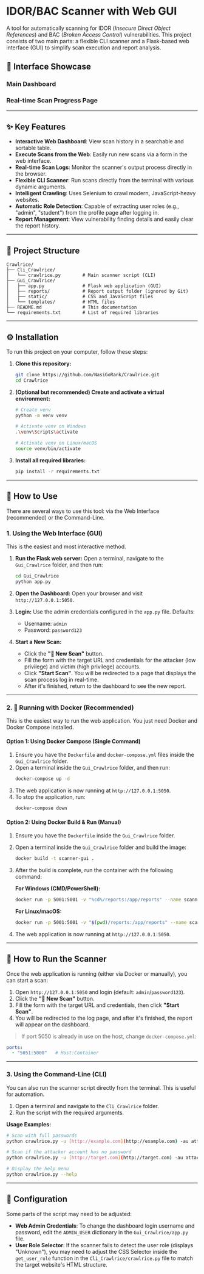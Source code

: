 # IDOR/BAC Scanner with Web GUI

A tool for automatically scanning for IDOR (*Insecure Direct Object References*) and BAC (*Broken Access Control*) vulnerabilities. This project consists of two main parts: a flexible CLI scanner and a Flask-based web interface (GUI) to simplify scan execution and report analysis.

## 📸 Interface Showcase

### Main Dashboard


### Real-time Scan Progress Page


---
## ✨ Key Features
-   **Interactive Web Dashboard**: View scan history in a searchable and sortable table.
-   **Execute Scans from the Web**: Easily run new scans via a form in the web interface.
-   **Real-time Scan Logs**: Monitor the scanner's output process directly in the browser.
-   **Flexible CLI Scanner**: Run scans directly from the terminal with various dynamic arguments.
-   **Intelligent Crawling**: Uses Selenium to crawl modern, JavaScript-heavy websites.
-   **Automatic Role Detection**: Capable of extracting user roles (e.g., "admin", "student") from the profile page after logging in.
-   **Report Management**: View vulnerability finding details and easily clear the report history.

---
## 📂 Project Structure
```
Crawlrice/
├── Cli_Crawlrice/
│   └── crawlrice.py        # Main scanner script (CLI)
├── Gui_Crawlrice/
│   ├── app.py              # Flask web application (GUI)
│   ├── reports/            # Report output folder (ignored by Git)
│   ├── static/             # CSS and JavaScript files
│   └── templates/          # HTML files
├── README.md               # This documentation
└── requirements.txt        # List of required libraries
```

---
## ⚙️ Installation
To run this project on your computer, follow these steps:

1.  **Clone this repository:**
    ```bash
    git clone https://github.com/NasiGoRank/Crawlrice.git
    cd Crawlrice
    ```

2.  **(Optional but recommended) Create and activate a virtual environment:**
    ```bash
    # Create venv
    python -m venv venv

    # Activate venv on Windows
    .\venv\Scripts\activate

    # Activate venv on Linux/macOS
    source venv/bin/activate
    ```

3.  **Install all required libraries:**
    ```bash
    pip install -r requirements.txt
    ```

---
## 🚀 How to Use
There are several ways to use this tool: via the Web Interface (recommended) or the Command-Line.

### 1. Using the Web Interface (GUI)
This is the easiest and most interactive method.

1.  **Run the Flask web server:**
    Open a terminal, navigate to the `Gui_Crawlrice` folder, and then run:
    ```bash
    cd Gui_Crawlrice
    python app.py
    ```

2.  **Open the Dashboard:**
    Open your browser and visit `http://127.0.0.1:5050`.

3.  **Login:**
    Use the admin credentials configured in the `app.py` file. Defaults:
    -   Username: `admin`
    -   Password: `password123`

4.  **Start a New Scan:**
    -   Click the **"🚀 New Scan"** button.
    -   Fill the form with the target URL and credentials for the attacker (low privilege) and victim (high privilege) accounts.
    -   Click **"Start Scan"**. You will be redirected to a page that displays the scan process log in real-time.
    -   After it's finished, return to the dashboard to see the new report.
---

### 2. 🐳 Running with Docker (Recommended)
This is the easiest way to run the web application. You just need Docker and Docker Compose installed.

#### Option 1: Using Docker Compose (Single Command)
1.  Ensure you have the `Dockerfile` and `docker-compose.yml` files inside the `Gui_Crawlrice` folder.
2.  Open a terminal inside the `Gui_Crawlrice` folder, and then run:
    ```bash
    docker-compose up -d
    ```
3.  The web application is now running at `http://127.0.0.1:5050`.
4.  To stop the application, run:
    ```bash
    docker-compose down
    ```

#### Option 2: Using Docker Build & Run (Manual)
1.  Ensure you have the `Dockerfile` inside the `Gui_Crawlrice` folder.
2.  Open a terminal inside the `Gui_Crawlrice` folder and build the image:
    ```bash
    docker build -t scanner-gui .
    ```
3.  After the build is complete, run the container with the following command:
    
    **For Windows (CMD/PowerShell):**
    ```bash
    docker run -p 5001:5001 -v "%cd%/reports:/app/reports" --name scanner-container scanner-gui
    ```
    **For Linux/macOS:**
    ```bash
    docker run -p 5001:5001 -v "$(pwd)/reports:/app/reports" --name scanner-container scanner-gui
    ```
4.  The web application is now running at `http://127.0.0.1:5050`.

---
## 🚀 How to Run the Scanner
Once the web application is running (either via Docker or manually), you can start a scan:

1.  Open `http://127.0.0.1:5050` and login (default: `admin`/`password123`).
2.  Click the **"🚀 New Scan"** button.
3.  Fill the form with the target URL and credentials, then click **"Start Scan"**.
4.  You will be redirected to the log page, and after it's finished, the report will appear on the dashboard.

> If port 5050 is already in use on the host, change `docker-compose.yml`:

```yaml
ports:
  - "5051:5000"   # Host:Container
```
---

### 3. Using the Command-Line (CLI)
You can also run the scanner script directly from the terminal. This is useful for automation.

1.  Open a terminal and navigate to the `Cli_Crawlrice` folder.
2.  Run the script with the required arguments.

**Usage Examples:**
```bash
# Scan with full passwords
python crawlrice.py -u [http://example.com](http://example.com) -au attacker -ap password -vu victim -vp password

# Scan if the attacker account has no password
python crawlrice.py -u [http://target.com](http://target.com) -au attacker -vu admin -vp adminpass

# Display the help menu
python crawlrice.py --help
```

---
## 🔧 Configuration
Some parts of the script may need to be adjusted:

-   **Web Admin Credentials**: To change the dashboard login username and password, edit the `ADMIN_USER` dictionary in the `Gui_Crawlrice/app.py` file.
-   **User Role Selector**: If the scanner fails to detect the user role (displays "Unknown"), you may need to adjust the CSS Selector inside the `get_user_role` function in the `Cli_Crawlrice/crawlrice.py` file to match the target website's HTML structure.